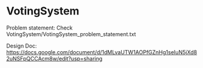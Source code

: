 # VotingSystem
Problem statement: Check VotingSystem/VotingSystem_problem_statement.txt

Design Doc: https://docs.google.com/document/d/1dMLvaUTW1AOPfGZnHg1seIuN5jXd82uNSFpQCCAcm8w/edit?usp=sharing

